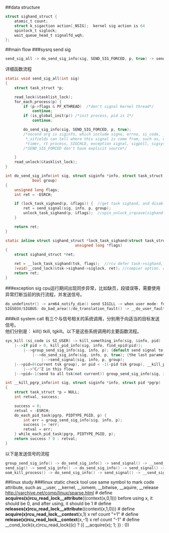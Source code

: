 ##data structure
```c
struct sighand_struct {
	atomic_t count;
	struct k_sigaction action[_NSIG];  kernel sig action is 64
	spinlock_t siglock;
	wait_queue_head_t signalfd_wqh;
};
```

##main flow 
###sysrq send sig
```c
send_sig_all -> do_send_sig_info(sig, SEND_SIG_FORCED, p, true) -> send_signal(sig, info, p, group);
```

详细函数流程
```c
static void send_sig_all(int sig)
{
	struct task_struct *p;

	read_lock(&tasklist_lock);
	for_each_process(p) {
		if (p->flags & PF_KTHREAD)  /*don't signal kernel thread*/
			continue;
		if (is_global_init(p)) /*init process, pid is 1*/
			continue;

		do_send_sig_info(sig, SEND_SIG_FORCED, p, true); 
		/*second arg is siginfo, which include signo, errno, si_code, _sifields
		 *_sifields can tell where this signal is come from, such as, userspace kill,
		 *timer, rt process, SIGCHLD, exception signal, sigpoll, sigsys*/
		/*SEND_SIG_FORCED don't have explicit source*/

	}
	read_unlock(&tasklist_lock);
}

int do_send_sig_info(int sig, struct siginfo *info, struct task_struct *p,
			bool group)
{
	unsigned long flags;
	int ret = -ESRCH;

	if (lock_task_sighand(p, &flags)) {  //get task sighand, and disable interrupt, spin_lock(sighand->siglock)
		ret = send_signal(sig, info, p, group);
		unlock_task_sighand(p, &flags);  //spin_unlock_irqsave(sighand->siglock, *flags)
	}

	return ret;
}

static inline struct sighand_struct *lock_task_sighand(struct task_struct *tsk,
						       unsigned long *flags)
{
	struct sighand_struct *ret;

	ret = __lock_task_sighand(tsk, flags);  //rcu defer task->sighand, disable interrupts and preempt, spin_lock
	(void)__cond_lock(&tsk->sighand->siglock, ret); //compier option. add "+1" context marker for success one
	return ret;
}
```

###exception sig
cpu运行期间出现同步异常，比如缺页，段错误等，需要使用异常打断当前的执行流程，并发送信号。
```c
do_undefinstr() -> arm64_notify_die() send SIGILL -> when user mode: force_sig_info(info->si_signo, info, current); kernel mode: die()
SIGSEGV/SIGBUS: do_bad_area()/do_translation_fault() -> __do_user_fault(tsk, addr, esr, sig, code, regs); -> force_sig_info(sig, &si, tsk);
```

###kill system call
有三个与信号相关的系统调用，分别用于向适当的目标发送信号。  
他们分别是： kill() tkill, tgkill。以下是这些系统调用的主要函数流程。  
```c
sys_kill (si_code is SI_USER) -> kill_something_info(sig, &info, pid) 
    |-->if pid > 0, kill_pid_info(sig, info, find_vpid(pid));
		|-->group_send_sig_info(sig, info, p); {default send signal to all task's membor(thread) }
			|-->do_send_sig_info(sig, info, p, true); {the last parameter true means send sig to group}
				|-->send_signal(sig, info, p, group);
    |-->pid=0(current tsk group), or pid < -1(-pid tsk group), __kill_pgrp_info(sig, info, pid ? find_vpid(-pid) : task_pgrp(current));
		|-->^C/^Z in this flow
    |-->pid=-1(send to all tsk(not current)) group_send_sig_info(sig, info, p);

int __kill_pgrp_info(int sig, struct siginfo *info, struct pid *pgrp)
{
	struct task_struct *p = NULL;
	int retval, success;

	success = 0;
	retval = -ESRCH;
	do_each_pid_task(pgrp, PIDTYPE_PGID, p) {
		int err = group_send_sig_info(sig, info, p);
		success |= !err;
		retval = err;
	} while_each_pid_task(pgrp, PIDTYPE_PGID, p);
	return success ? 0 : retval;
}
```

以下是发送信号的流程
```c
group_send_sig_info() -> do_send_sig_info() -> send_signal() -> __send_signal()
send_sig() -> send_sig_info() -> do_send_sig_info() -> send_signal() -> __send_signal()
oom_kill_process() -> do_send_sig_info() -> send_signal() -> __send_signal()
``` 

##linux study
###linux static check tool
use same symbol to mark code attribute, such as __user, __kernel, __iomem, __bitwise, __aquire, __release
	http://yarchive.net/comp/linux/sparse.html
	# define __acquires(x)rcu_read_lock__attribute__((context(x,0,1)))   before using x, it should be 0, and after using, it should be 1
	# define __releases(x)rcu_read_lock__attribute__((context(x,1,0)))
	# define __acquire(x)rcu_read_lock__context__(x,1) x ref count "+1"
	# define __release(x)rcu_read_lock__context__(x,-1)  x ref count "-1"
	# define __cond_lock(x,c)rcu_read_lock((c) ? ({ __acquire(x); 1; }) : 0)


